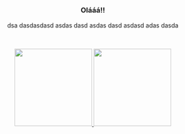 <h2 align="center"></h2>

<h3 align="center">Olááá!!</h3>
<p align="center">
dsa dasdasdasd asdas dasd asdas dasd asdasd adas dasda
</p>  


<!-- -------------------- GitHub Status -------------------- -->
<h2 align="center"></h2>

<br>

<div align="center">
  <a href="https://github.com/pedrosousavitor2002">
  <img height="180em" src="https://github-readme-stats.vercel.app/api?username=rafaballerini&show_icons=true&theme=dark&include_all_commits=true&count_private=true"/>
  <img height="180em" src="https://github-readme-stats.vercel.app/api/top-langs/?username=rafaballerini&layout=compact&langs_count=7&theme=dark"/></a>
</div>

<h2 align="center"></h2>
